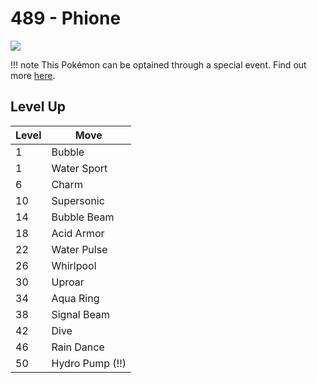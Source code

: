 # 489 - Phione
![][489]

!!! note
    This Pokémon can be optained through a special event. Find out more [here](../../../special_events/#phione).

## Level Up

Level | Move
---   | ---
  1   | Bubble
  1   | Water Sport
  6   | Charm
 10   | Supersonic
 14   | Bubble Beam
 18   | Acid Armor
 22   | Water Pulse
 26   | Whirlpool
 30   | Uproar
 34   | Aqua Ring
 38   | Signal Beam
 42   | Dive
 46   | Rain Dance
 50   | Hydro Pump (!!)



[489]: ../img/pokemon/489.png
